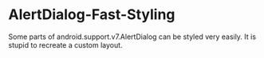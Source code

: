 # AlertDialog-Fast-Styling
Some parts of android.support.v7.AlertDialog can be styled very easily. It is stupid to recreate a custom layout.

